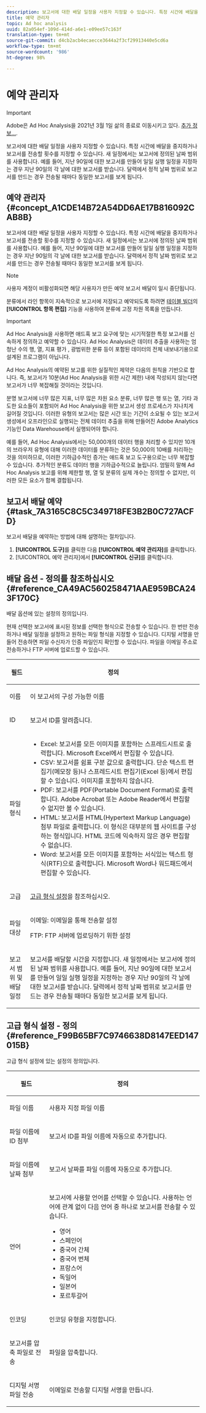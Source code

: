 ```yaml
---
description: 보고서에 대한 배달 일정을 사용자 지정할 수 있습니다. 특정 시간에 배달을 중지하거나 보고서를 전송할 횟수를 지정할 수 있습니다. 새 일정에서는 보고서에 정의된 날짜 범위를 사용합니다. 예를 들어, 지난 90일에 대한 보고서를 만들어 일일 실행 일정을 지정하는 경우 지난 90일의 각 날에 대한 보고서를 받습니다. 달력에서 정적 날짜 범위로 보고서를 만드는 경우 전송될 때마다 동일한 보고서를 보게 됩니다.
title: 예약 관리자
topic: Ad hoc analysis
uuid: 82a054ef-109d-414d-a6e1-e09ee57c163f
translation-type: tm+mt
source-git-commit: d4cb2acb4ecaecce3644a2f3cf29913440e5cd6a
workflow-type: tm+mt
source-wordcount: '986'
ht-degree: 98%

---
```



# 예약 관리자

>[!IMPORTANT]
>
>Adobe은 Ad Hoc Analysis을 2021년 3월 1일 삶의 종료로 이동시키고 있다. [추가 정보...](https://adobe.ly/discoverworkspace).

보고서에 대한 배달 일정을 사용자 지정할 수 있습니다. 특정 시간에 배달을 중지하거나 보고서를 전송할 횟수를 지정할 수 있습니다. 새 일정에서는 보고서에 정의된 날짜 범위를 사용합니다. 예를 들어, 지난 90일에 대한 보고서를 만들어 일일 실행 일정을 지정하는 경우 지난 90일의 각 날에 대한 보고서를 받습니다. 달력에서 정적 날짜 범위로 보고서를 만드는 경우 전송될 때마다 동일한 보고서를 보게 됩니다.

## 예약 관리자 {#concept_A1CDE14B72A54DD6AE17B816092CAB8B}

보고서에 대한 배달 일정을 사용자 지정할 수 있습니다. 특정 시간에 배달을 중지하거나 보고서를 전송할 횟수를 지정할 수 있습니다. 새 일정에서는 보고서에 정의된 날짜 범위를 사용합니다. 예를 들어, 지난 90일에 대한 보고서를 만들어 일일 실행 일정을 지정하는 경우 지난 90일의 각 날에 대한 보고서를 받습니다. 달력에서 정적 날짜 범위로 보고서를 만드는 경우 전송될 때마다 동일한 보고서를 보게 됩니다.

>[!NOTE]
>
>사용자 계정이 비활성화되면 해당 사용자가 만든 예약 보고서 배달이 일시 중단됩니다.

분류에서 라인 항목이 지속적으로 보고서에 저장되고 예약되도록 하려면 [테이블 빌더](/help/analyze/ad-hoc-analysis/c-tablebuilder.md)의 **[!UICONTROL 항목 편집]** 기능을 사용하여 분류에 고정 차원 목록을 만듭니다.

>[!IMPORTANT]
>
>Ad Hoc Analysis을 사용하면 애드혹 보고 요구에 맞는 시기적절한 특정 보고서를 신속하게 정의하고 예약할 수 있습니다. Ad Hoc Analysis은 데이터 추출을 사용하는 엄청난 수의 행, 열, 지표 평가 , 광범위한 분류 등이 포함된 데이터의 전체 내보내기용으로 설계된 프로그램이 아닙니다.
>
>Ad Hoc Analysis의 예약된 보고를 위한 실질적인 제약은 다음의 원칙을 기반으로 합니다. 즉, 보고서가 10분(Ad Hoc Analysis을 위한 시간 제한) 내에 작성되지 않는다면 보고서가 너무 복잡해질 것이라는 것입니다.
>
>분명 보고서에 너무 많은 지표, 너무 많은 차원 요소 분류, 너무 많은 행 또는 열, 기타 과도한 요소들이 포함되어 Ad Hoc Analysis을 위한 보고서 생성 프로세스가 지나치게 길어질 것입니다. 이러한 유형의 보고서는 많은 시간 또는 기간이 소요될 수 있는 보고서 생성에서 오프라인으로 실행되는 전체 데이터 추출을 위해 만들어진 Adobe Analytics 기능인 Data Warehouse에서 실행되어야 합니다.
>
>예를 들어, Ad Hoc Analysis에서는 50,000개의 데이터 행을 처리할 수 있지만 10개의 브라우저 유형에 대해 이러한 데이터를 분류하는 것은 50,000의 10배를 처리하는 것을 의미하므로, 이러한 기하급수적인 증가는 애드혹 보고 도구용으로는 너무 복잡할 수 있습니다. 추가적인 분류도 데이터 행을 기하급수적으로 늘립니다. 엄밀히 말해 Ad Hoc Analysis 보고를 위해 제한할 행, 열 및 분류의 실제 개수는 정의할 수 없지만, 이러한 모든 요소가 함께 결합됩니다.

## 보고서 배달 예약 {#task_7A3165C8C5C349718FE3B2B0C727ACFD}

보고서 배달을 예약하는 방법에 대해 설명하는 절차입니다.

<!-- 

t_schedule_delivery.xml

 -->

1. **[!UICONTROL 도구]**&#x200B;를 클릭한 다음 **[!UICONTROL 예약 관리자]**&#x200B;를 클릭합니다.
1. [!UICONTROL 예약 관리자]에서 **[!UICONTROL 신규]**&#x200B;를 클릭합니다.

## 배달 옵션 - 정의를 참조하십시오{#reference_CA49AC560258471AAE959BCA243F170C}

배달 옵션에 있는 설정의 정의입니다.

<!-- 

r_delivery_options.xml

 -->

현재 선택한 보고서에 표시된 정보를 선택한 형식으로 전송할 수 있습니다. 한 번만 전송하거나 배달 일정을 설정하고 원하는 파일 형식을 지정할 수 있습니다. 디지털 서명을 만들어 전송하면 파일 수신자가 인증 파일인지 확인할 수 있습니다. 파일을 이메일 주소로 전송하거나 FTP 서버에 업로드할 수 있습니다.

<table id="table_C18A0F1C9E214EB585A29801BA2400F8"> 
 <thead> 
  <tr> 
   <th colname="col1" class="entry"> <p>필드 </p> </th> 
   <th colname="col2" class="entry"> <p>정의 </p> </th> 
  </tr> 
 </thead>
 <tbody> 
  <tr> 
   <td colname="col1"> <p>이름 </p> </td> 
   <td colname="col2"> <p> 이 보고서의 구성 가능한 이름 </p> </td> 
  </tr> 
  <tr> 
   <td colname="col1"> <p>ID </p> </td> 
   <td colname="col2"> <p>보고서 ID를 알려줍니다. </p> </td> 
  </tr> 
  <tr> 
   <td colname="col1"> <p> 파일 형식 </p> </td> 
   <td colname="col2"> 
    <ul id="ul_711C2D9B216C48359F7B42521D927872"> 
     <li id="li_36E8DEFDA1B84890A4204A6DFF4E0267">Excel: 보고서를 모든 이미지를 포함하는 스프레드시트로 출력합니다. Microsoft Excel에서 편집할 수 있습니다. </li> 
     <li id="li_C918FA3AE8194BD2B59E554DAC7CBBE2">CSV: 보고서를 쉼표 구분 값으로 출력합니다. 단순 텍스트 편집기(메모장 등)나 스프레드시트 편집기(Excel 등)에서 편집할 수 있습니다. 이미지를 포함하지 않습니다. </li> 
     <li id="li_B7C8C098C5264B349C21077A0DEFE059">PDF: 보고서를 PDF(Portable Document Format)로 출력합니다. Adobe Acrobat 또는 Adobe Reader에서 편집할 수 없지만 볼 수 있습니다. </li> 
     <li id="li_B1183DB25DE34B689FBD0E5B44691F49">HTML: 보고서를 HTML(Hypertext Markup Language) 첨부 파일로 출력합니다. 이 형식은 대부분의 웹 사이트를 구성하는 형식입니다. HTML 코드에 익숙하지 않은 경우 편집할 수 없습니다. </li> 
     <li id="li_5ED5F1862AB1490A9FF5695FF9F52C5E">Word: 보고서를 모든 이미지를 포함하는 서식있는 텍스트 형식(RTF)으로 출력합니다. Microsoft Word나 워드패드에서 편집할 수 있습니다. </li> 
    </ul> </td> 
  </tr> 
  <tr> 
   <td colname="col1"> <p> 고급 </p> </td> 
   <td colname="col2"> <p> <a href="/help/analyze/ad-hoc-analysis/c-schedule.md"   >고급 형식 설정</a>을 참조하십시오. </p> </td> 
  </tr> 
  <tr> 
   <td colname="col1"> <p>파일 대상 </p> </td> 
   <td colname="col2"> <p>이메일: 이메일을 통해 전송할 설정 </p> <p>FTP: FTP 서버에 업로딩하기 위한 설정 </p> </td> 
  </tr> 
  <tr> 
   <td colname="col1"> <p>보고서 범위 및 배달 일정 </p> </td> 
   <td colname="col2"> <p>보고서를 배달할 시간을 지정합니다. 새 일정에서는 보고서에 정의된 날짜 범위를 사용합니다. 예를 들어, 지난 90일에 대한 보고서를 만들어 일일 실행 일정을 지정하는 경우 지난 90일의 각 날에 대한 보고서를 받습니다. 달력에서 정적 날짜 범위로 보고서를 만드는 경우 전송될 때마다 동일한 보고서를 보게 됩니다. </p> </td> 
  </tr> 
 </tbody> 
</table>

## 고급 형식 설정 - 정의 {#reference_F99B65BF7C9746638D8147EED147015B}

고급 형식 설정에 있는 설정의 정의입니다.

<!-- 

r_advanced_format_settings_dsc.xml

 -->

<table id="table_CD0888E8390745F4B83DF6AC69CB0854"> 
 <thead> 
  <tr> 
   <th colname="col1" class="entry"> <p>필드 </p> </th> 
   <th colname="col2" class="entry"> <p>정의 </p> </th> 
  </tr> 
 </thead>
 <tbody> 
  <tr> 
   <td colname="col1"> <p>파일 이름 </p> </td> 
   <td colname="col2"> <p>사용자 지정 파일 이름 </p> </td> 
  </tr> 
  <tr> 
   <td colname="col1"> <p>파일 이름에 ID 첨부 </p> </td> 
   <td colname="col2"> <p>보고서 ID를 파일 이름에 자동으로 추가합니다. </p> </td> 
  </tr> 
  <tr> 
   <td colname="col1"> <p> 파일 이름에 날짜 첨부 </p> </td> 
   <td colname="col2"> <p> 보고서 날짜를 파일 이름에 자동으로 추가합니다. </p> </td> 
  </tr> 
  <tr> 
   <td colname="col1"> <p>언어 </p> </td> 
   <td colname="col2"> <p> 보고서에 사용할 언어를 선택할 수 있습니다. 사용하는 언어에 관계 없이 다음 언어 중 하나로 보고서를 전송할 수 있습니다. </p> 
    <ul id="ul_BD3D331B0D6146F79A6D254136E43920"> 
     <li id="li_0EE6A371B1BB4627BD3F64BD0EF07E44">영어 </li> 
     <li id="li_5EF76261928543FDB36D99E4C89DE994">스페인어 </li> 
     <li id="li_FABF47E8CD64486BA1567E02460422C5">중국어 간체 </li> 
     <li id="li_8A6BC2DE92DB47DA9397B8931D8DCC6E">중국어 번체 </li> 
     <li id="li_EDA24D700BE040E8B839B82E31DABC28">프랑스어 </li> 
     <li id="li_A8D41DCCC91542BB8D0A522EC99575E8">독일어 </li> 
     <li id="li_E9F73C93C94A46B78BCE85A7261CEDD4">일본어 </li> 
     <li id="li_699B97050AA54D818659C191F4594E4E">포르투갈어 </li> 
    </ul> </td> 
  </tr> 
  <tr> 
   <td colname="col1"> <p>인코딩 </p> </td> 
   <td colname="col2"> <p>인코딩 유형을 지정합니다. </p> </td> 
  </tr> 
  <tr> 
   <td colname="col1"> <p> 보고서를 압축 파일로 전송 </p> </td> 
   <td colname="col2"> <p> 파일을 압축합니다. </p> </td> 
  </tr> 
  <tr> 
   <td colname="col1"> <p>디지털 서명 파일 전송 </p> </td> 
   <td colname="col2"> <p>이메일로 전송할 디지털 서명을 만듭니다. </p> </td> 
  </tr> 
 </tbody> 
</table>

